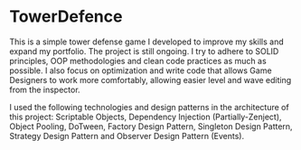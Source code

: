 # TowerDefence

This is a simple tower defense game I developed to improve my skills and expand my portfolio. The project is still ongoing. I try to adhere to SOLID principles, OOP methodologies and clean code practices as much as possible. I also focus on optimization and write code that allows Game Designers to work more comfortably, allowing easier level and wave editing from the inspector.

I used the following technologies and design patterns in the architecture of this project: Scriptable Objects, Dependency Injection (Partially-Zenject), Object Pooling, DoTween, Factory Design Pattern, Singleton Design Pattern, Strategy Design Pattern and Observer Design Pattern (Events).
